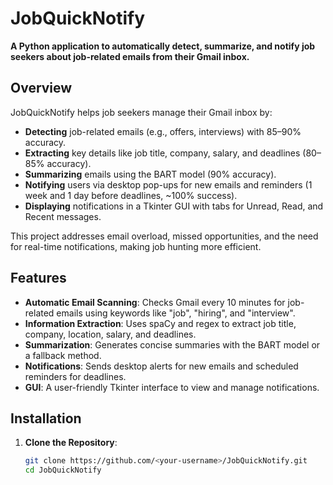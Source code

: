 # JobQuickNotify

**A Python application to automatically detect, summarize, and notify job seekers about job-related emails from their Gmail inbox.**

## Overview
JobQuickNotify helps job seekers manage their Gmail inbox by:
- **Detecting** job-related emails (e.g., offers, interviews) with 85–90% accuracy.
- **Extracting** key details like job title, company, salary, and deadlines (80–85% accuracy).
- **Summarizing** emails using the BART model (90% accuracy).
- **Notifying** users via desktop pop-ups for new emails and reminders (1 week and 1 day before deadlines, ~100% success).
- **Displaying** notifications in a Tkinter GUI with tabs for Unread, Read, and Recent messages.

This project addresses email overload, missed opportunities, and the need for real-time notifications, making job hunting more efficient.

## Features
- **Automatic Email Scanning**: Checks Gmail every 10 minutes for job-related emails using keywords like "job", "hiring", and "interview".
- **Information Extraction**: Uses spaCy and regex to extract job title, company, location, salary, and deadlines.
- **Summarization**: Generates concise summaries with the BART model or a fallback method.
- **Notifications**: Sends desktop alerts for new emails and scheduled reminders for deadlines.
- **GUI**: A user-friendly Tkinter interface to view and manage notifications.

## Installation
1. **Clone the Repository**:
   ```bash
   git clone https://github.com/<your-username>/JobQuickNotify.git
   cd JobQuickNotify